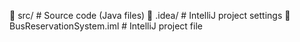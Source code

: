 📁 src/                 # Source code (Java files)
📁 .idea/               # IntelliJ project settings
📄 BusReservationSystem.iml  # IntelliJ project file
